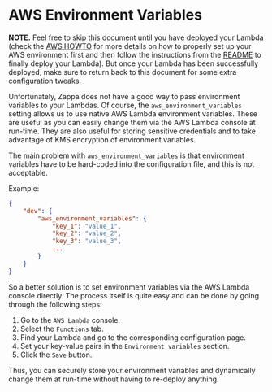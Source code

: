 # AWS Environment Variables

**NOTE.** Feel free to skip this document until you have deployed your Lambda
(check the [AWS HOWTO](HOWTO.md) for more details on how to properly set up your
AWS environment first and then follow the instructions from the
[README](../../../Downloads/tr-05-serverless-relay-develop%202/README.md) to finally deploy your Lambda). But once your Lambda has
been successfully deployed, make sure to return back to this document for some
extra configuration tweaks.

Unfortunately, Zappa does not have a good way to pass environment variables to
your Lambdas. Of course, the `aws_environment_variables` setting allows us to
use native AWS Lambda environment variables. These are useful as you can easily
change them via the AWS Lambda console at run-time. They are also useful for
storing sensitive credentials and to take advantage of KMS encryption of
environment variables.

The main problem with `aws_environment_variables` is that environment variables
have to be hard-coded into the configuration file, and this is not acceptable.

Example:
```json
{
    "dev": {
        "aws_environment_variables": {
            "key_1": "value_1",
            "key_2": "value_2",
            "key_3": "value_3",
            ...
        }
    }
}
```

So a better solution is to set environment variables via the AWS Lambda console
directly. The process itself is quite easy and can be done by going through the
following steps:

1. Go to the `AWS Lambda` console.
2. Select the `Functions` tab.
3. Find your Lambda and go to the corresponding configuration page.
4. Set your key-value pairs in the `Environment variables` section.
5. Click the `Save` button.

Thus, you can securely store your environment variables and dynamically change
them at run-time without having to re-deploy anything.
